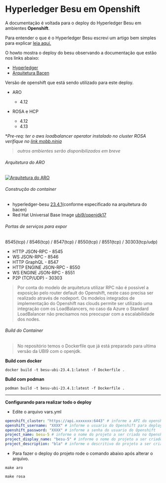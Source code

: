 # Hyperledger Besu em Openshift

A documentação é voltada para o deploy do Hyperledger Besu em ambientes **Openshift**.

Para entender o que é o Hyperledger Besu escrevi um artigo bem simples para explicar [leia aqui.](https://github.com/redhat-sa-brazil/drex-besu/blob/main/docs/hyperledger_besu.md "leia aqui.")

O howto mostra o deploy do besu observando a documentação que estão nos links abaixo:

- [Hyperledger](https://besu.hyperledger.org/23.4.0/private-networks/tutorials/kubernetes/playground "Hyperledger")
- [Arquitetura Bacen ](https://github.com/bacen/pilotord-kit-onboarding/blob/main/arquitetura.md "Arquitetura Bacen ")

Versão de openshift que está sendo utilizado para este deploy.
- ARO
	- 4.12

- ROSA e HCP
  - 4.12
  - 4.13

**Pre-req: ter o aws loadbalancer operator instalado no cluster ROSA verifique no [link mobb.ninja](https://mobb.ninja/docs/rosa/aws-load-balancer-operator/ "link mobb.ninja")*

> *outros ambientes serão disponibilizados em breve*

###### Arquitetura do ARO
[![Arquitetura do ARO](https://github.com/redhat-sa-brazil/drex-besu/blob/main/docs/aro_architecture.png "Arquitetura do ARO")](https://github.com/redhat-sa-brazil/drex-besu/blob/main/docs/aro_architecture.png "Arquitetura do ARO")

###### Construção do container

- hyperledger-besu [23.4.1](https://github.com/hyperledger/besu/releases/tag/23.4.1 "23.4.1")(conforme especificado na arquitetura do bacen)
- Red Hat Universal Base Image [ubi9/openjdk17](registry.access.redhat.com/ubi9/openjdk-17:latest "ubi9/openjdk17")

###### Portas de serviços para expor
8545(tcp) / 8546(tcp) / 8547(tcp) / 8550(tcp) / 8551(tcp) / 30303(tcp/udp)

- HTTP JSON-RPC - 8545
- WS JSON-RPC - 8546
- HTTP GraphQL - 8547
- HTTP ENGINE JSON-RPC - 8550
- WS ENGINE JSON-RPC -  8551
- P2P (TCP/UDP) - 30303

> Por conta do modelo de arquitetura utilizar RPC não é possivel a exposição pelo router default do Openshift, neste caso precisa ser realizado através de nodeport.
Os modelos integrados de implementação do Openshift nas clouds permite ser utilizado uma integração com os LoadBalancers, no caso da Azure o Standard LoadBalancer não precisamos nos preocupar com a escalabilidade dos nodes.

###### Build do Container
> No repositório temos o Dockerfile que já está preparado para ultima versão da UBI9 com o openjdk.

**Build com docker**

``
 docker build -t besu-ubi-23.4.1:latest -f Dockerfile .
``

**Build com podman**

``
 podman build -t besu-ubi-23.4.1:latest -f Dockerfile .
``

------------

**Configurando para realizar todo o deploy**

- Edite o arquivo vars.yml
```yaml
openshift_cluster: "https://api.xxxxxxx:6443" # informe a API do openshift
openshift_username: "XXXX" # informe o usuario do Openshift para deploy do projeto
openshift_password: "XXXX" # informe a senha do usuario do Openshift
project_name: besu-5 # informe o nome do projeto a ser criado no Openshift
project_display_name: "besu-5" # informe o nome do projeto a ser criado no Openshift
project_description: "bla" # informe o descritivo do projeto a ser criado no Openshift
```

- Para fazer o deploy do projeto rode o comando abaixo após alterar o arquivo.

``
  make aro
``

``
  make rosa
``